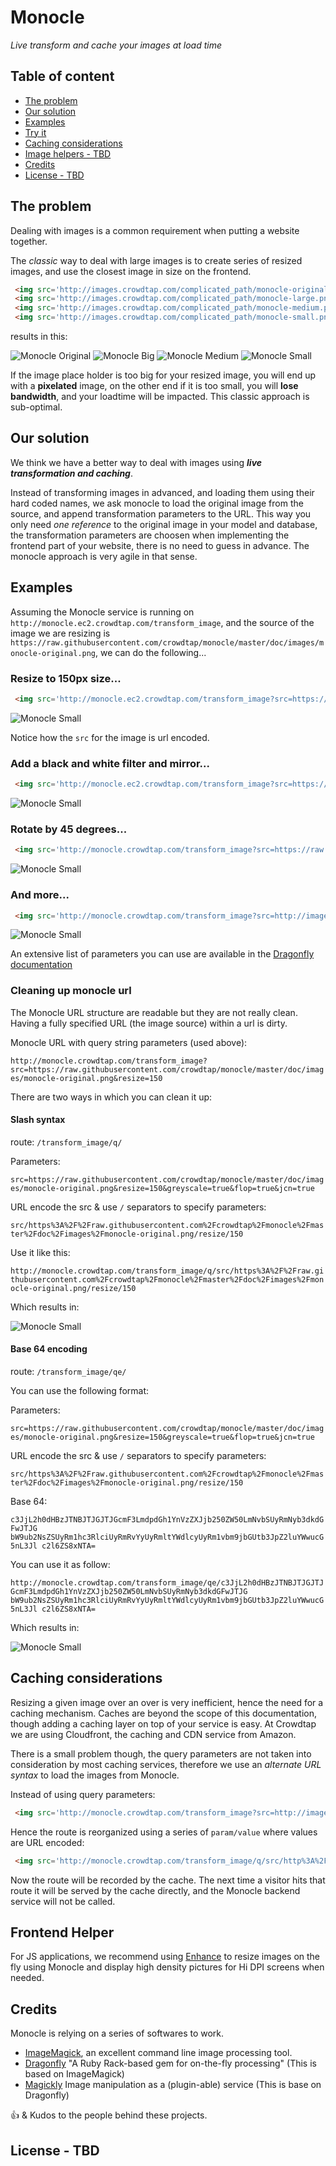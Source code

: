 Monocle
=======

_Live transform and cache your images at load time_

## Table of content

- [The problem](#the-problem)
- [Our solution](#our-solution)
- [Examples](#examples)
- [Try it](#try-it)
- [Caching considerations](#caching-considerations)
- [Image helpers - TBD](#image-helpers)
- [Credits](#credits)
- [License - TBD](#license)

## The problem

Dealing with images is a common requirement when putting a website together.

The _classic_ way to deal with large images is to create series of resized
images, and use the closest image in size on the frontend.

```html
 <img src='http://images.crowdtap.com/complicated_path/monocle-original.png'/>
 <img src='http://images.crowdtap.com/complicated_path/monocle-large.png'/>
 <img src='http://images.crowdtap.com/complicated_path/monocle-medium.png'/>
 <img src='http://images.crowdtap.com/complicated_path/monocle-small.png'/>
```

results in this:

![Monocle Original](doc/images/monocle-original.png)
![Monocle Big](doc/images/monocle-large.png)
![Monocle Medium](doc/images/monocle-medium.png)
![Monocle Small](doc/images/monocle-small.png)

If the image place holder is too big for your resized image, you will end up
with a **pixelated** image, on the other end if it is too small, you will
**lose bandwidth**, and your loadtime will be impacted. This classic approach
is sub-optimal.

## Our solution

We think we have a better way to deal with images using _**live transformation and caching**_.

Instead of transforming images in advanced, and loading them using their hard coded names,
we ask monocle to load the original image from the source, and append
transformation parameters to the URL. This way you only need *one reference* to
the original image in your model and database, the transformation parameters
are choosen when implementing the frontend part of your website, there is no
need to guess in advance. The monocle approach is very agile in that sense.

## Examples

Assuming the Monocle service is running on `http://monocle.ec2.crowdtap.com/transform_image`, and the source of the image we are resizing is `https://raw.githubusercontent.com/crowdtap/monocle/master/doc/images/monocle-original.png`, we can do the following...

### Resize to 150px size...

```html
 <img src='http://monocle.ec2.crowdtap.com/transform_image?src=https://raw.githubusercontent.com/crowdtap/monocle/master/doc/images/monocle-original.png&resize=150'/>
```

![Monocle Small](http://dgj5ep7xp9u24.cloudfront.net/transform_image?src=https://raw.githubusercontent.com/crowdtap/monocle/master/doc/images/monocle-original.png&resize=150)

Notice how the `src` for the image is url encoded.

### Add a black and white filter and mirror...

```html
 <img src='http://monocle.ec2.crowdtap.com/transform_image?src=https://raw.githubusercontent.com/crowdtap/monocle/master/doc/images/monocle-original.png&resize=150&greyscale=true&flop=true'/>
```

![Monocle Small](http://dgj5ep7xp9u24.cloudfront.net/transform_image?src=https://raw.githubusercontent.com/crowdtap/monocle/master/doc/images/monocle-original.png&resize=150&greyscale=true&flop=true)

### Rotate by 45 degrees...

```html
 <img src='http://monocle.crowdtap.com/transform_image?src=https://raw.githubusercontent.com/crowdtap/monocle/master/doc/images/monocle-original.png&resize=150&greyscale=true&flop=true&rotate=45'/>
```

![Monocle Small](http://dgj5ep7xp9u24.cloudfront.net/transform_image?src=https://raw.githubusercontent.com/crowdtap/monocle/master/doc/images/monocle-original.png&resize=150&greyscale=true&flop=true&rotate=45)

### And more...

```html
 <img src='http://monocle.crowdtap.com/transform_image?src=http://images.crowdtap.com/images/monocle-original.png&resize=150&greyscale=true&flop=true&jcn=true'/>
```

![Monocle Small](http://dgj5ep7xp9u24.cloudfront.net/transform_image?src=https://raw.githubusercontent.com/crowdtap/monocle/master/doc/images/monocle-original.png&resize=150&greyscale=true&flop=true&jcn=true)

An extensive list of parameters you can use are available in the [Dragonfly documentation](http://markevans.github.io/dragonfly/file.ImageMagick.html)

### Cleaning up monocle url

The Monocle URL structure are readable but they are not really clean. Having a fully specified URL (the image source) within a url is dirty.

Monocle URL with query string parameters (used above):

`http://monocle.crowdtap.com/transform_image?src=https://raw.githubusercontent.com/crowdtap/monocle/master/doc/images/monocle-original.png&resize=150`

There are two ways in which you can clean it up:

#### Slash syntax

route: `/transform_image/q/`

Parameters:

`src=https://raw.githubusercontent.com/crowdtap/monocle/master/doc/images/monocle-original.png&resize=150&greyscale=true&flop=true&jcn=true`

URL encode the src & use `/` separators to specify parameters:

`src/https%3A%2F%2Fraw.githubusercontent.com%2Fcrowdtap%2Fmonocle%2Fmaster%2Fdoc%2Fimages%2Fmonocle-original.png/resize/150`

Use it like this:

`http://monocle.crowdtap.com/transform_image/q/src/https%3A%2F%2Fraw.githubusercontent.com%2Fcrowdtap%2Fmonocle%2Fmaster%2Fdoc%2Fimages%2Fmonocle-original.png/resize/150`

Which results in:

![Monocle Small](http://dgj5ep7xp9u24.cloudfront.net/transform_image/q/src/https%3A%2F%2Fraw.githubusercontent.com%2Fcrowdtap%2Fmonocle%2Fmaster%2Fdoc%2Fimages%2Fmonocle-original.png/resize/150)

#### Base 64 encoding

route: `/transform_image/qe/`

You can use the following format:

Parameters:

`src=https://raw.githubusercontent.com/crowdtap/monocle/master/doc/images/monocle-original.png&resize=150&greyscale=true&flop=true&jcn=true`

URL encode the src & use `/` separators to specify parameters:

`src/https%3A%2F%2Fraw.githubusercontent.com%2Fcrowdtap%2Fmonocle%2Fmaster%2Fdoc%2Fimages%2Fmonocle-original.png/resize/150`

Base 64:

`c3JjL2h0dHBzJTNBJTJGJTJGcmF3LmdpdGh1YnVzZXJjb250ZW50LmNvbSUyRmNyb3dkdGFwJTJG
bW9ub2NsZSUyRm1hc3RlciUyRmRvYyUyRmltYWdlcyUyRm1vbm9jbGUtb3JpZ2luYWwucG5nL3Jl
c2l6ZS8xNTA=`

You can use it as follow:

`http://monocle.crowdtap.com/transform_image/qe/c3JjL2h0dHBzJTNBJTJGJTJGcmF3LmdpdGh1YnVzZXJjb250ZW50LmNvbSUyRmNyb3dkdGFwJTJG
bW9ub2NsZSUyRm1hc3RlciUyRmRvYyUyRmltYWdlcyUyRm1vbm9jbGUtb3JpZ2luYWwucG5nL3Jl
c2l6ZS8xNTA=`

Which results in:

![Monocle Small](http://dgj5ep7xp9u24.cloudfront.net/transform_image/qe/c3JjL2h0dHBzJTNBJTJGJTJGcmF3LmdpdGh1YnVzZXJjb250ZW50LmNvbSUyRmNyb3dkdGFwJTJGbW9ub2NsZSUyRm1hc3RlciUyRmRvYyUyRmltYWdlcyUyRm1vbm9jbGUtb3JpZ2luYWwucG5nL3Jlc2l6ZS8xNTA=)


## Caching considerations

Resizing a given image over an over is very inefficient, hence the need for a
caching mechanism. Caches are beyond the scope of this documentation, though
adding a caching layer on top of your service is easy. At Crowdtap we are using
Cloudfront, the caching and CDN service from Amazon.

There is a small problem though, the query parameters are not taken into
consideration by most caching services, therefore we use an _alternate URL
syntax_ to load the images from Monocle.

Instead of using query parameters:

```html
 <img src='http://monocle.crowdtap.com/transform_image?src=http://images.crowdtap.com/images/monocle-original.png&resize=150'/>
```

Hence the route is reorganized using a series of `param/value` where values are URL encoded:

```html
 <img src='http://monocle.crowdtap.com/transform_image/q/src/http%3A%2F%2Fimages.crowdtap.com%2Fimages%2Fmonocle-original.png/resize/150'/>
```

Now the route will be recorded by the cache. The next time a visitor hits that
route it will be served by the cache directly, and the Monocle backend service
will not be called.

## Frontend Helper

For JS applications, we recommend using
[Enhance](https://github.com/crowdtap/enhance) to resize images on the fly using
Monocle and display high density pictures for Hi DPI screens when needed.

## Credits

Monocle is relying on a series of softwares to work.

- [ImageMagick](http://www.imagemagick.org/script/index.php), an excellent command line image processing tool.
- [Dragonfly](https://github.com/markevans/dragonfly) "A Ruby Rack-based gem for on-the-fly processing" (This is based on ImageMagick)
- [Magickly](http://magickly.jux.com/) Image manipulation as a (plugin-able) service (This is base on Dragonfly)

:+1: & Kudos to the people behind these projects.

## License - TBD
